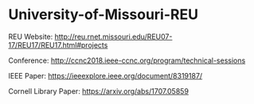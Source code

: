 # University-of-Missouri-REU

REU Website:
http://reu.rnet.missouri.edu/REU07-17/REU17/REU17.html#projects 

Conference:
http://ccnc2018.ieee-ccnc.org/program/technical-sessions

IEEE Paper:
https://ieeexplore.ieee.org/document/8319187/

Cornell Library Paper:
https://arxiv.org/abs/1707.05859
